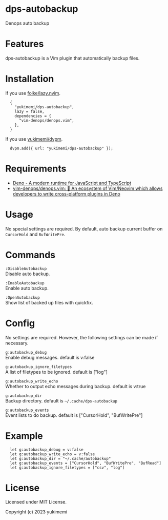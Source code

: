 # dps-autobackup

Denops auto backup

# Features 

dps-autobackup is a Vim plugin that automatically backup files.

# Installation 

If you use [folke/lazy.nvim](https://github.com/folke/lazy.nvim).

```
  {
    "yukimemi/dps-autobackup",
    lazy = false,
    dependencies = {
      "vim-denops/denops.vim",
    },
  }
```

If you use [yukimemi/dvpm](https://github.com/yukimemi/dvpm).

```
  dvpm.add({ url: "yukimemi/dps-autobackup" });
```

# Requirements 

- [Deno - A modern runtime for JavaScript and TypeScript](https://deno.land/)
- [vim-denops/denops.vim: 🐜 An ecosystem of Vim/Neovim which allows developers to write cross-platform plugins in Deno](https://github.com/vim-denops/denops.vim)
# Usage 

No special settings are required.
By default, auto backup current buffer on `CursorHold` and `BufWritePre`.

# Commands 

`:DisableAutobackup`                                      
Disable auto backup.

`:EnableAutobackup`                                        
Enable auto backup.

`:OpenAutobackup`                                            
Show list of backed up files with quickfix.

# Config 

No settings are required. However, the following settings can be made if necessary.

`g:autobackup_debug`                                      
Enable debug messages.
default is v:false

`g:autobackup_ignore_filetypes`                
A list of filetypes to be ignored.
default is ["log"]

`g:autobackup_write_echo`                            
Whether to output echo messages during backup.
default is v:true

`g:autobackup_dir`                                          
Backup directory.
default is `~/.cache/dps-autobackup`

`g:autobackup_events`                                    
Event lists to do backup.
default is ["CursorHold", "BufWritePre"]

# Example 

```
  let g:autobackup_debug = v:false
  let g:autobackup_write_echo = v:false
  let g:autobackup_dir = "~/.cache/autobackup"
  let g:autobackup_events = ["CursorHold", "BufWritePre", "BufRead"]
  let g:autobackup_ignore_filetypes = ["csv", "log"]
```

# License 

Licensed under MIT License.

Copyright (c) 2023 yukimemi

